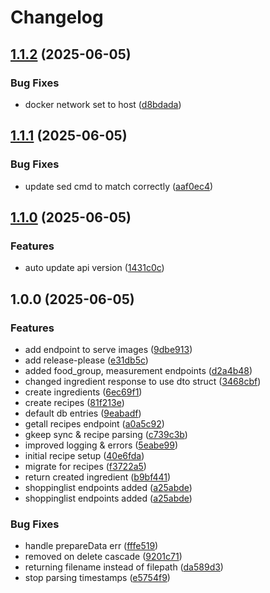 # Changelog

## [1.1.2](https://github.com/chickiexd/zenful_shopping/compare/v1.1.1...v1.1.2) (2025-06-05)


### Bug Fixes

* docker network set to host ([d8bdada](https://github.com/chickiexd/zenful_shopping/commit/d8bdada7270ef9fdbfeb27adaac71a7e501ffcfa))

## [1.1.1](https://github.com/chickiexd/zenful_shopping/compare/v1.1.0...v1.1.1) (2025-06-05)


### Bug Fixes

* update sed cmd to match correctly ([aaf0ec4](https://github.com/chickiexd/zenful_shopping/commit/aaf0ec4548126c9f8811a2ec2bbdb20a2a1a6de4))

## [1.1.0](https://github.com/chickiexd/zenful_shopping/compare/v1.0.0...v1.1.0) (2025-06-05)


### Features

* auto update api version ([1431c0c](https://github.com/chickiexd/zenful_shopping/commit/1431c0c274d3029e28c892356f84802b071e27cb))

## 1.0.0 (2025-06-05)


### Features

* add endpoint to serve images ([9dbe913](https://github.com/chickiexd/zenful_shopping/commit/9dbe9133214bd0a45fc1d9b73c6f51e2c683aa95))
* add release-please ([e31db5c](https://github.com/chickiexd/zenful_shopping/commit/e31db5c95cf6d2a801c1a7dba545a262468045d8))
* added food_group, measurement endpoints ([d2a4b48](https://github.com/chickiexd/zenful_shopping/commit/d2a4b484871010a28971c3982feafee8b12debb3))
* changed ingredient response to use dto struct ([3468cbf](https://github.com/chickiexd/zenful_shopping/commit/3468cbf0033e890e123d89620453edccc0ac152b))
* create ingredients ([6ec69f1](https://github.com/chickiexd/zenful_shopping/commit/6ec69f12d844b02f9a00d456b2a072f160c05b52))
* create recipes ([81f213e](https://github.com/chickiexd/zenful_shopping/commit/81f213ed8fb5b738280b2e3534f90e35a1e7408c))
* default db entries ([9eabadf](https://github.com/chickiexd/zenful_shopping/commit/9eabadff474d859021c4d5ee2ada6aa41b97ff62))
* getall recipes endpoint ([a0a5c92](https://github.com/chickiexd/zenful_shopping/commit/a0a5c92b26fb496f892286ef02a604d9f85e0af5))
* gkeep sync & recipe parsing ([c739c3b](https://github.com/chickiexd/zenful_shopping/commit/c739c3b48a2e870f81b5fb462f1f7d774a614323))
* improved logging & errors ([5eabe99](https://github.com/chickiexd/zenful_shopping/commit/5eabe9913b0d38cb16fc567fb8402a0633d1d891))
* initial recipe setup ([40e6fda](https://github.com/chickiexd/zenful_shopping/commit/40e6fda41e7c2ebf372bf607003e38afa43d31bd))
* migrate for recipes ([f3722a5](https://github.com/chickiexd/zenful_shopping/commit/f3722a5706b41ae87b3e9e7c185972b2f104e81b))
* return created ingredient ([b9bf441](https://github.com/chickiexd/zenful_shopping/commit/b9bf44122ae62c1c2f9fee818ebf5238eaa6b781))
* shoppinglist endpoints added ([a25abde](https://github.com/chickiexd/zenful_shopping/commit/a25abde707c747ee0b82ee3414a1a8b880aab7a4))
* shoppinglist endpoints added ([a25abde](https://github.com/chickiexd/zenful_shopping/commit/a25abde707c747ee0b82ee3414a1a8b880aab7a4))


### Bug Fixes

* handle prepareData err ([fffe519](https://github.com/chickiexd/zenful_shopping/commit/fffe5194fd367014d74ff5e4d50534ec878f427b))
* removed on delete cascade ([9201c71](https://github.com/chickiexd/zenful_shopping/commit/9201c718ce483eb5d0244277677072bc24f4bca0))
* returning filename instead of filepath ([da589d3](https://github.com/chickiexd/zenful_shopping/commit/da589d3242f075bccae15efbe430a874bc68448c))
* stop parsing timestamps ([e5754f9](https://github.com/chickiexd/zenful_shopping/commit/e5754f96fd185ee6541e72e80e76e0fff702d675))

